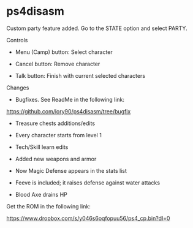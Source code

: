 # ps4disasm
Custom party feature added. Go to the STATE option and select PARTY.


Controls


- Menu (Camp) button: Select character

- Cancel button: Remove character

- Talk button: Finish with current selected characters

Changes

- Bugfixes. See ReadMe in the following link:

https://github.com/lory90/ps4disasm/tree/bugfix

- Treasure chests additions/edits

- Every character starts from level 1

- Tech/Skill learn edits

- Added new weapons and armor

- Now Magic Defense appears in the stats list

- Feeve is included; it raises defense against water attacks

- Blood Axe drains HP

Get the ROM in the following link:

https://www.dropbox.com/s/y046s6oqfopuu56/ps4_cp.bin?dl=0
